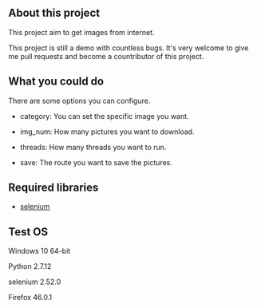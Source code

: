 ## About this project

This project aim to get images from internet.

This project is still a demo with countless bugs. It's very welcome to give me pull requests and become a countributor of this project. 

## What you could do

There are some options you can configure.

- category: You can set the specific image you want.

- img_num: How many pictures you want to download.

- threads: How many threads you want to run.

- save: The route you want to save the pictures.

## Required libraries

- [selenium](https://github.com/SeleniumHQ/selenium)

## Test OS

Windows 10 64-bit

Python 2.7.12

selenium 2.52.0

Firefox 46.0.1
